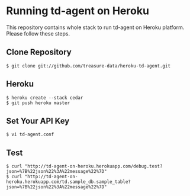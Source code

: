 # Running td-agent on Heroku

This repository contains whole stack to run td-agent on Heroku platform. Please follow these steps.

## Clone Repository

    $ git clone git://github.com/treasure-data/heroku-td-agent.git

## Heroku

    $ heroku create --stack cedar
    $ git push heroku master

## Set Your API Key

    $ vi td-agent.conf

## Test

    $ curl "http://td-agent-on-heroku.herokuapp.com/debug.test?json=%7B%22json%22%3A%22message%22%7D"
    $ curl "http://td-agent-on-heroku.herokuapp.com/td.sample_db.sample_table?json=%7B%22json%22%3A%22message%22%7D"
